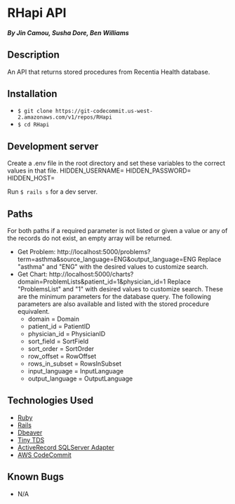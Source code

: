 # RHapi API

#### _By Jin Camou, Susha Dore, Ben Williams_

## Description
An API that returns stored procedures from Recentia Health database.

## Installation
* `$ git clone https://git-codecommit.us-west-2.amazonaws.com/v1/repos/RHapi`
* `$ cd RHapi`

## Development server
Create a .env file in the root directory and set these variables to the correct values in that file.
HIDDEN_USERNAME=
HIDDEN_PASSWORD=  
HIDDEN_HOST=

Run `$ rails s` for a dev server.

## Paths
For both paths if a required parameter is not listed or given a value or any of the records do not exist, an empty array will be returned.
* Get Problem: http://localhost:5000/problems?term=asthma&source_language=ENG&output_language=ENG
Replace "asthma" and "ENG" with the desired values to customize search.
* Get Chart:
http://localhost:5000/charts?domain=ProblemLists&patient_id=1&physician_id=1
Replace "ProblemsList" and "1" with desired values to customize search. These are the minimum parameters for the database query. The following parameters are also available and listed with the stored procedure equivalent.
  * domain = Domain
  * patient_id = PatientID
  * physician_id = PhysicianID
  * sort_field = SortField
  * sort_order = SortOrder
  * row_offset = RowOffset
  * rows_in_subset = RowsInSubset
  * input_language = InputLanguage
  * output_language = OutputLanguage

## Technologies Used
* [Ruby](https://www.ruby-lang.org/en/downloads/)
* [Rails](http://rubyonrails.org/)
* [Dbeaver](https://dbeaver.jkiss.org/)
* [Tiny TDS](https://github.com/rails-sqlhserver/tiny_tds)
* [ActiveRecord SQLServer Adapter](https://github.com/rails-sqlserver/activerecord-sqlserver-adapter)
* [AWS CodeCommit](https://aws.amazon.com/codecommit/)

## Known Bugs
* N/A
